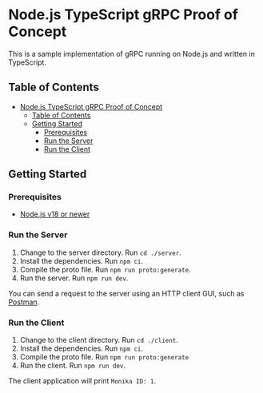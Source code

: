 # Node.js TypeScript gRPC Proof of Concept

This is a sample implementation of gRPC running on Node.js and written in TypeScript.

## Table of Contents

- [Node.js TypeScript gRPC Proof of Concept](#nodejs-typescript-grpc-proof-of-concept)
  - [Table of Contents](#table-of-contents)
  - [Getting Started](#getting-started)
    - [Prerequisites](#prerequisites)
    - [Run the Server](#run-the-server)
    - [Run the Client](#run-the-client)

## Getting Started

### Prerequisites

- [Node.js v18 or newer](https://nodejs.org/)

### Run the Server

1. Change to the server directory. Run `cd ./server`.
2. Install the dependencies. Run `npm ci`.
3. Compile the proto file. Run `npm run proto:generate`.
4. Run the server. Run `npm run dev`.

You can send a request to the server using an HTTP client GUI, such as [Postman](https://learning.postman.com/docs/sending-requests/grpc/grpc-request-interface/).

### Run the Client

1. Change to the client directory. Run `cd ./client`.
2. Install the dependencies. Run `npm ci`.
3. Compile the proto file. Run `npm run proto:generate`
4. Run the client. Run `npm run dev`.

The client application will print `Monika ID: 1`.

